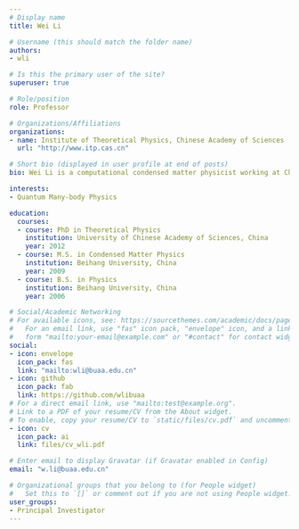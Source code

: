 ```yaml
---
# Display name
title: Wei Li

# Username (this should match the folder name)
authors:
- wli

# Is this the primary user of the site?
superuser: true

# Role/position
role: Professor

# Organizations/Affiliations
organizations:
- name: Institute of Theoretical Physics, Chinese Academy of Sciences
  url: "http://www.itp.cas.cn"

# Short bio (displayed in user profile at end of posts)
bio: Wei Li is a computational condensed matter physicist working at Chinese Academy of Sciences

interests:
- Quantum Many-body Physics

education:
  courses:
  - course: PhD in Theoretical Physics
    institution: University of Chinese Academy of Sciences, China
    year: 2012
  - course: M.S. in Condensed Matter Physics
    institution: Beihang University, China
    year: 2009
  - course: B.S. in Physics
    institution: Beihang University, China
    year: 2006

# Social/Academic Networking
# For available icons, see: https://sourcethemes.com/academic/docs/page-builder/#icons
#   For an email link, use "fas" icon pack, "envelope" icon, and a link in the
#   form "mailto:your-email@example.com" or "#contact" for contact widget.
social:
- icon: envelope
  icon_pack: fas
  link: "mailto:wli@buaa.edu.cn"  
- icon: github 
  icon_pack: fab 
  link: https://github.com/wlibuaa
# For a direct email link, use "mailto:test@example.org".
# Link to a PDF of your resume/CV from the About widget.
# To enable, copy your resume/CV to `static/files/cv.pdf` and uncomment the lines below.
- icon: cv
  icon_pack: ai
  link: files/cv_wli.pdf

# Enter email to display Gravatar (if Gravatar enabled in Config)
email: "w.li@buaa.edu.cn"

# Organizational groups that you belong to (for People widget)
#   Set this to `[]` or comment out if you are not using People widget.
user_groups:
- Principal Investigator
---
```

